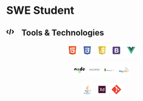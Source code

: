 # SWE Student

## <img style="margin-right: 15px;" src="imgs/coding.svg" alt="HTML"  height="20"/> Tools & Technologies

<p align="center">
      <img src="svg/yArfaj-HTML.svg" alt="HTML" height="35"/>
      <img src="svg/yArfaj-CSS.svg" alt="CSS" height="35"/>
      <img src="svg/yArfaj-Javascript.svg" alt="Javascript" height="35"/>
      <img src="svg/yArfaj-bootstrap.svg" alt="bootstrap" height="35"/>
      <img src="svg/yArfaj-Vue.svg" alt="vue" height="35"/>
</p>
<p align="center">
      <img src="svg/yArfaj-NodeJS.svg" alt="node" height="35"/>
      <img src="svg/yArfaj-Express.svg" alt="express" height="35"/>
      <img src="svg/yArfaj-MongoDB.svg" alt="mongodb" height="35"/>
      <img src="svg/yArfaj-mySQL.svg" alt="mysql" height="35"/>
</p>
<p align="center">
      <img src="svg/yArfaj-Java.svg" alt="java" height="35"/>
      <img src="svg/yArfaj-AdobeXD.svg" alt="adobeXD" height="35"/>
      <img src="svg/yArfaj-Git.svg" alt="git" height="35"/>
</p>
